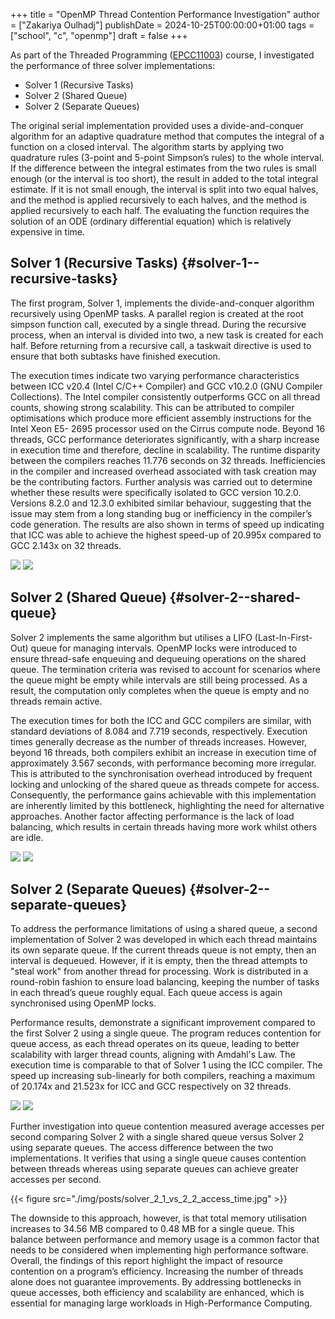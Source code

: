 +++
title = "OpenMP Thread Contention Performance Investigation"
author = ["Zakariya Oulhadj"]
publishDate = 2024-10-25T00:00:00+01:00
tags = ["school", "c", "openmp"]
draft = false
+++

As part of the Threaded Programming ([EPCC11003](http://www.drps.ed.ac.uk/25-26/dpt/cxepcc11003.htm)) course, I investigated the
performance of three solver implementations:

-   Solver 1 (Recursive Tasks)
-   Solver 2 (Shared Queue)
-   Solver 2 (Separate Queues)

The original serial implementation provided uses a divide-and-conquer algorithm
for an adaptive quadrature method that computes the integral of a function on a
closed interval. The algorithm starts by applying two quadrature rules (3-point
and 5-point Simpson’s rules) to the whole interval. If the difference between
the integral estimates from the two rules is small enough (or the interval is
too short), the result in added to the total integral estimate. If it is not
small enough, the interval is split into two equal halves, and the method is
applied recursively to each halves, and the method is applied recursively to
each half. The evaluating the function requires the solution of an ODE (ordinary
differential equation) which is relatively expensive in time.


## Solver 1 (Recursive Tasks) {#solver-1--recursive-tasks}

The first program, Solver 1, implements the divide-and-conquer algorithm
recursively using OpenMP tasks. A parallel region is created at the root simpson
function call, executed by a single thread. During the recursive process, when
an interval is divided into two, a new task is created for each half. Before
returning from a recursive call, a taskwait directive is used to ensure that
both subtasks have finished execution.

The execution times indicate two varying performance characteristics between ICC
v20.4 (Intel C/C++ Compiler) and GCC v10.2.0 (GNU Compiler Collections). The
Intel compiler consistently outperforms GCC on all thread counts, showing strong
scalability. This can be attributed to compiler optimisations which produce more
efficient assembly instructions for the Intel Xeon E5- 2695 processor used on
the Cirrus compute node. Beyond 16 threads, GCC performance deteriorates
significantly, with a sharp increase in execution time and therefore, decline in
scalability. The runtime disparity between the compilers reaches 11.776 seconds
on 32 threads. Inefficiencies in the compiler and increased overhead associated
with task creation may be the contributing factors. Further analysis was carried
out to determine whether these results were specifically isolated to GCC version
10.2.0. Versions 8.2.0 and 12.3.0 exhibited similar behaviour, suggesting that
the issue may stem from a long standing bug or inefficiency in the compiler’s
code generation. The results are also shown in terms of speed up indicating that
ICC was able to achieve the highest speed-up of 20.995x compared to GCC 2.143x
on 32 threads.

![](./img/posts/solver_1_execution_time.jpg) ![](./img/posts/solver_1_speed_up.jpg)


## Solver 2 (Shared Queue) {#solver-2--shared-queue}

Solver 2 implements the same algorithm but utilises a LIFO (Last-In-First-Out)
queue for managing intervals. OpenMP locks were introduced to ensure thread-safe
enqueuing and dequeuing operations on the shared queue. The termination criteria
was revised to account for scenarios where the queue might be empty while
intervals are still being processed. As a result, the computation only completes
when the queue is empty and no threads remain active.

The execution times for both the ICC and GCC compilers are similar, with
standard deviations of 8.084 and 7.719 seconds, respectively. Execution times
generally decrease as the number of threads increases. However, beyond 16
threads, both compilers exhibit an increase in execution time of approximately
3.567 seconds, with performance becoming more irregular. This is attributed to
the synchronisation overhead introduced by frequent locking and unlocking of the
shared queue as threads compete for access. Consequently, the performance gains
achievable with this implementation are inherently limited by this bottleneck,
highlighting the need for alternative approaches. Another factor affecting
performance is the lack of load balancing, which results in certain threads
having more work whilst others are idle.

![](./img/posts/solver_2_1_execution_time.jpg) ![](./img/posts/solver_2_1_speed_up.jpg)


## Solver 2 (Separate Queues) {#solver-2--separate-queues}

To address the performance limitations of using a shared queue, a second
implementation of Solver 2 was developed in which each thread maintains its own
separate queue. If the current threads queue is not empty, then an interval is
dequeued. However, if it is empty, then the thread attempts to "steal work" from
another thread for processing. Work is distributed in a round-robin fashion to
ensure load balancing, keeping the number of tasks in each thread’s queue
roughly equal. Each queue access is again synchronised using OpenMP locks.

Performance results, demonstrate a significant improvement compared to the first
Solver 2 using a single queue. The program reduces contention for queue access,
as each thread operates on its queue, leading to better scalability with larger
thread counts, aligning with Amdahl's Law. The execution time is comparable to
that of Solver 1 using the ICC compiler. The speed up increasing sub-linearly
for both compilers, reaching a maximum of 20.174x and 21.523x for ICC and GCC
respectively on 32 threads.

![](./img/posts/solver_2_2_execution_time.jpg) ![](./img/posts/solver_2_2_speed_up.jpg)

Further investigation into queue contention measured average accesses per second
comparing Solver 2 with a single shared queue versus Solver 2 using separate
queues. The access difference between the two implementations. It verifies that
using a single queue causes contention between threads whereas using separate
queues can achieve greater accesses per second.

{{< figure src="./img/posts/solver_2_1_vs_2_2_access_time.jpg" >}}

The downside to this approach, however, is that total memory utilisation
increases to 34.56 MB compared to 0.48 MB for a single queue. This balance
between performance and memory usage is a common factor that needs to be
considered when implementing high performance software. Overall, the findings of
this report highlight the impact of resource contention on a program’s
efficiency. Increasing the number of threads alone does not guarantee
improvements. By addressing bottlenecks in queue accesses, both efficiency and
scalability are enhanced, which is essential for managing large workloads in
High-Performance Computing.

